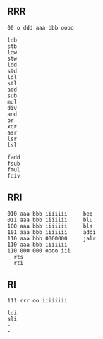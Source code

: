RRR
---

    00 o ddd aaa bbb oooo

    ldb 
    stb
    ldw
    stw
    ldd
    std
    ldl
    stl
    add
    sub
    mul
    div
    and
    or
    xor
    asr
    lsr
    lsl
    
    fadd
    fsub
    fmul
    fdiv

RRI
---

    010 aaa bbb iiiiiii     beq
    011 aaa bbb iiiiiii     blu
    100 aaa bbb iiiiiii     bls
    101 aaa bbb iiiiiii     addi
    110 aaa bbb 0000000     jalr
    110 aaa bbb iiiiiii     
    110 000 000 oooo iii
      rts
      rti

RI
--

    111 rrr oo iiiiiiii

    ldi
    sli
    -
    -

